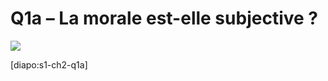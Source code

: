 # Q1a – La morale est-elle subjective ?

![](https://cdn.pixabay.com/photo/2013/11/26/20/01/turkey-218742_960_720.jpg)

[diapo:s1-ch2-q1a]